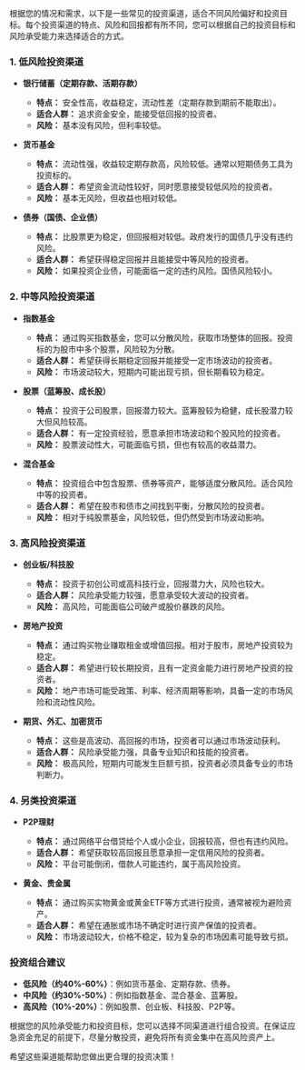 根据您的情况和需求，以下是一些常见的投资渠道，适合不同风险偏好和投资目标。每个投资渠道的特点、风险和回报都有所不同，您可以根据自己的投资目标和风险承受能力来选择适合的方式。

### 1. **低风险投资渠道**

   - **银行储蓄（定期存款、活期存款）**
     - **特点：** 安全性高，收益稳定，流动性差（定期存款到期前不能取出）。
     - **适合人群：** 追求资金安全，能接受低回报的投资者。
     - **风险：** 基本没有风险，但利率较低。

   - **货币基金**
     - **特点：** 流动性强，收益较定期存款高，风险较低。通常以短期债务工具为投资标的。
     - **适合人群：** 希望资金流动性较好，同时愿意接受较低风险的投资者。
     - **风险：** 基本无风险，但收益也相对较低。

   - **债券（国债、企业债）**
     - **特点：** 比股票更为稳定，但回报相对较低。政府发行的国债几乎没有违约风险。
     - **适合人群：** 希望获得稳定回报并且能接受中等风险的投资者。
     - **风险：** 如果投资企业债，可能面临一定的违约风险。国债风险较小。

### 2. **中等风险投资渠道**

   - **指数基金**
     - **特点：** 通过购买指数基金，您可以分散风险，获取市场整体的回报。投资标的为股市中多个股票，风险较为分散。
     - **适合人群：** 希望获得长期稳定回报并能接受一定市场波动的投资者。
     - **风险：** 市场波动较大，短期内可能出现亏损，但长期看较为稳定。

   - **股票（蓝筹股、成长股）**
     - **特点：** 投资于公司股票，回报潜力较大。蓝筹股较为稳健，成长股潜力较大但风险较高。
     - **适合人群：** 有一定投资经验，愿意承担市场波动和个股风险的投资者。
     - **风险：** 股票波动性大，可能面临亏损，但也有较高的收益潜力。

   - **混合基金**
     - **特点：** 投资组合中包含股票、债券等资产，能够适度分散风险。适合风险中等的投资者。
     - **适合人群：** 希望在股市和债市之间找到平衡，分散风险的投资者。
     - **风险：** 相对于纯股票基金，风险较低，但仍然受到市场波动影响。

### 3. **高风险投资渠道**

   - **创业板/科技股**
     - **特点：** 投资于初创公司或高科技行业，回报潜力大，风险也较大。
     - **适合人群：** 风险承受能力较强，愿意承受较大波动的投资者。
     - **风险：** 高风险，可能面临公司破产或股价暴跌的风险。

   - **房地产投资**
     - **特点：** 通过购买物业赚取租金或增值回报。相对于股市，房地产投资较为稳定。
     - **适合人群：** 希望进行较长期投资，且有一定资金能力进行房地产投资的投资者。
     - **风险：** 地产市场可能受政策、利率、经济周期等影响，具备一定的市场风险和流动性风险。

   - **期货、外汇、加密货币**
     - **特点：** 这些是高波动、高回报的市场，投资者可以通过市场波动获利。
     - **适合人群：** 风险承受能力强，具备专业知识和技能的投资者。
     - **风险：** 极高风险，短期内可能发生巨额亏损，投资者必须具备专业的市场判断力。

### 4. **另类投资渠道**

   - **P2P理财**
     - **特点：** 通过网络平台借贷给个人或小企业，回报较高，但也有违约风险。
     - **适合人群：** 希望获取较高回报且愿意承担一定信用风险的投资者。
     - **风险：** 平台可能倒闭，借款人可能违约，属于高风险投资。

   - **黄金、贵金属**
     - **特点：** 通过购买实物黄金或黄金ETF等方式进行投资，通常被视为避险资产。
     - **适合人群：** 希望在通胀或市场不确定时进行资产保值的投资者。
     - **风险：** 市场波动较大，价格不稳定，较为复杂的市场因素可能导致亏损。

### 投资组合建议

- **低风险（约40%-60%）**：例如货币基金、定期存款、债券。
- **中风险（约30%-50%）**：例如指数基金、混合基金、蓝筹股。
- **高风险（10%-20%）**：例如股票、创业板、科技股、P2P等。

根据您的风险承受能力和投资目标，您可以选择不同渠道进行组合投资。在保证应急资金充足的前提下，尽量分散投资，避免将所有资金集中在高风险资产上。

希望这些渠道能帮助您做出更合理的投资决策！